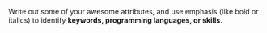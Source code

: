 Write out some of your awesome attributes, and use emphasis (like bold or italics) to identify **keywords, programming languages, or skills**. 
